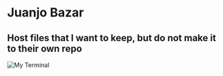# Juanjo Bazar
## Host files that I want to keep, but do not make it to their own repo
![My Terminal](https://github.com/juanjoneri/Bazar/blob/master/Terminal.PNG)
